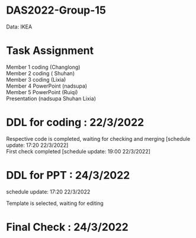 # DAS2022-Group-15
Data: IKEA

# Task Assignment
Member 1 coding (Changlong)  
Member 2 coding ( Shuhan)  
Member 3 coding (Lixia)  
Member 4 PowerPoint (nadsupa)   
Member 5 PowerPoint (Ruiqi)  
Presentation (nadsupa Shuhan Lixia)  

# DDL for coding : 22/3/2022


Respective code is completed, waiting for checking and merging [schedule update: 17:20 22/3/2022]  
First check completed [schedule update: 19:00 22/3/2022]


# DDL for PPT : 24/3/2022
schedule update: 17:20 22/3/2022  

Template is selected, waiting for editing


# Final Check : 24/3/2022
